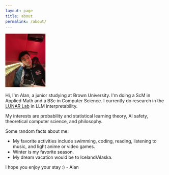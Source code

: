 ```yaml
---
layout: page
title: about
permalink: /about/
---
```


<img src="/assets/me.jpg" style="width:25%">

Hi, I'm Alan, a junior studying at Brown University. I'm doing a ScM in Applied Math and a BSc in Computer Science. I currently do research in the [LUNAR Lab](https://lunar.cs.brown.edu/) in LLM interpretability.

My interests are probability and statistical learning theory, AI safety, theoretical computer science, and philosophy.

Some random facts about me:
- My favorite activities include swimming, coding, reading, listening to music, and light anime or video games.
- Winter is my favorite season.
- My dream vacation would be to Iceland/Alaska.

I hope you enjoy your stay :) - Alan
